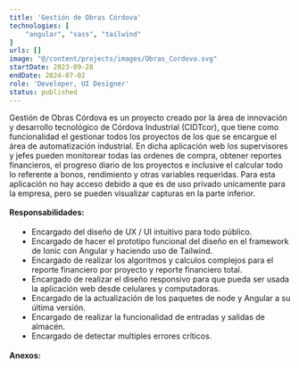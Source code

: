 ```yaml
---
title: 'Gestión de Obras Córdova'
technologies: [
    "angular", "sass", "tailwind"
]
urls: []
image: "@/content/projects/images/Obras_Cordova.svg"
startDate: 2023-09-28
endDate: 2024-07-02
role: 'Developer, UI Designer'
status: published
---
```

Gestión de Obras Córdova es un proyecto creado por la área de innovación y desarrollo tecnológico de Córdova Industrial (CIDTcor), que tiene como funcionalidad el gestionar todos los proyectos de los que se encargue el área de automatización industrial. En dicha aplicación web los supervisores y jefes pueden monitorear todas las ordenes de compra, obtener reportes financieros, el progreso diario de los proyectos e inclusive el calcular todo lo referente a bonos, rendimiento y otras variables requeridas. Para esta aplicación no hay acceso debido a que es de uso privado unicamente para la empresa, pero se pueden visualizar capturas en la parte inferior.
\
\
**Responsabilidades:**

- Encargado del diseño de UX / UI intuitivo para todo público.
- Encargado de hacer el prototipo funcional del diseño en el framework de Ionic con Angular y haciendo uso de Tailwind.
- Encargado de realizar los algoritmos y calculos complejos para el reporte financiero por proyecto y reporte financiero total.
- Encargado de realizar el diseño responsivo para que pueda ser usada la aplicación web desde celulares y computadoras.
- Encargado de la actualización de los paquetes de node y Angular a su última versión.
- Encargado de realizar la funcionalidad de entradas y salidas de almacén.
- Encargado de detectar multiples errores críticos.

**Anexos:**

<style>
    ul {
		list-style: disc !important;
		margin: 18px 0px !important;
		padding: 0px 0px 0px 40px !important;
	}
</style>